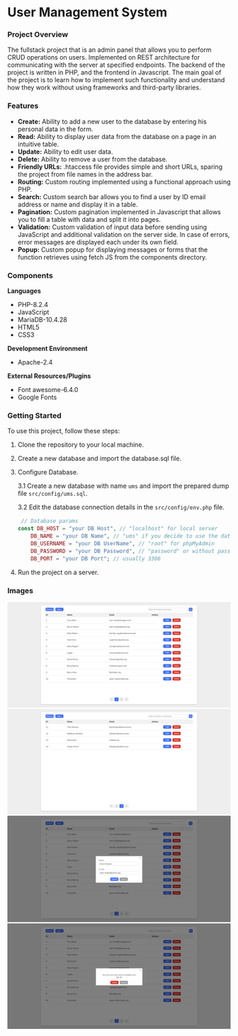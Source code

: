 # User Management System

### Project Overview

The fullstack project that is an admin panel that allows you to perform CRUD operations on users.
Implemented on REST architecture for communicating with the server at specified endpoints. The backend of the project is written in PHP, and the frontend in Javascript.
The main goal of the project is to learn how to implement such functionality and understand how they work without using frameworks and third-party libraries.

### Features

* __Create:__ Ability to add a new user to the database by entering his personal data in the form.
* __Read:__ Ability to display user data from the database on a page in an intuitive table.
* __Update:__ Ability to edit user data.
* __Delete:__ Ability to remove a user from the database.
* __Friendly URLs:__ .htaccess file provides simple and short URLs, sparing the project from file names in the address bar.
* __Routing:__ Custom routing implemented using a functional approach using PHP.
* __Search:__ Custom search bar allows you to find a user by ID email address or name and display it in a table.
* __Pagination:__ Custom pagination implemented in Javascript that allows you to fill a table with data and split it into pages.
* __Validation:__ Custom validation of input data before sending using JavaScript and additional validation on the server side. In case of errors, error messages are displayed each under its own field.
* __Popup:__ Custom popup for displaying messages or forms that the function retrieves using fetch JS from the components directory.

### Components

__Languages__
* PHP-8.2.4
* JavaScript
* MariaDB-10.4.28
* HTML5
* CSS3

__Development Environment__
* Apache-2.4

__External Resources/Plugins__
* Font awesome-6.4.0
* Google Fonts


### Getting Started

To use this project, follow these steps:
1. Clone the repository to your local machine.
2. Create a new database and import the database.sql file.
3. Configure Database.

   3.1 Create a new database with name `ums` and import the prepared dump file `src/config/ums.sql`.
   
   3.2 Edit the database connection details in the `src/config/env.php` file.

   ```php
    // Database params
   const DB_HOST = "your DB Host", // "localhost" for local server
       DB_NAME = "your DB Name", // "ums" if you decide to use the database dump attached to the project
       DB_USERNAME = "your DB UserName", // "root" for phpMyAdmin
       DB_PASSWORD = "your DB Password", // "password" or without password for phpMyAdmin
       DB_PORT = "your DB Port"; // usually 3306
   ```

4. Run the project on a server.

### Images

![Admin panel1](https://github.com/imdvdv/user-management-system/blob/main/assets/img/panel1.png)
![Admin panel2](https://github.com/imdvdv/user-management-system/blob/main/assets/img/panel2.png)
![Edit user popup](https://github.com/imdvdv/user-management-system/blob/main/assets/img/edit-popup.png)
![Delete user popup](https://github.com/imdvdv/user-management-system/blob/main/assets/img/delete-popup.png)
